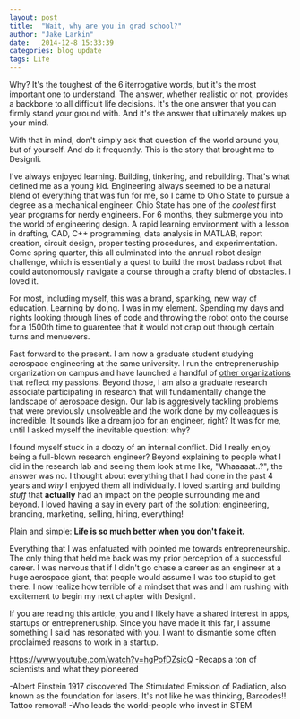 ```yaml
---
layout: post
title:  "Wait, why are you in grad school?"
author: "Jake Larkin"
date:   2014-12-8 15:33:39
categories: blog update
tags: Life
---
```

Why? It's the toughest of the 6 iterrogative words, but it's the most important one to understand. The answer, whether realistic or not, provides a backbone to all difficult life decisions. It's the one answer that you can firmly stand your ground with. And it's the answer that ultimately makes up your mind.  


With that in mind, don't simply ask that question of the world around you, but of yourself. And do it frequently. This is the story that brought me to Designli.  


I've always enjoyed learning. Building, tinkering, and rebuilding. That's what defined me as a young kid. Engineering always seemed to be a natural blend of everything that was fun for me, so I came to Ohio State to pursue a degree as a mechanical engineer. Ohio State has one of the _coolest_ first year programs for nerdy engineers. For 6 months, they submerge you into the world of engineering design. A rapid learning environment with a lesson in drafting, CAD, C++ programming, data analysis in MATLAB, report creation, circuit design, proper testing procedures, and experimentation. Come spring quarter, this all culminated into the annual robot design challenge, which is essentially a quest to build the most badass robot that could autonomously navigate a course through a crafty blend of obstacles. I loved it. 


For most, including myself, this was a brand, spanking, new way of education. Learning by doing. I was in my element. Spending my days and nights looking through lines of code and throwing the robot onto the course for a 1500th time to guarentee that it would not crap out through certain turns and menuevers. 


Fast forward to the present. I am now a graduate student studying aerospace engineering at the same university. I run the entrepreneruship organization on campus and have launched a handful of [other organizations](www.jakelarkin.co/doings) that reflect my passions. Beyond those, I am also a graduate research associate participating in research that will fundamentally change the landscape of aerospace design. Our lab is aggresively tackling problems that were previously unsolveable and the work done by my colleagues is incredible. It sounds like a dream job for an engineer, right? It was for me, until I asked myself the inevitable question: why?


I found myself stuck in a doozy of an internal conflict. Did I really enjoy being a full-blown research engineer? Beyond explaining to people what I did in the research lab and seeing them look at me like, "Whaaaaat..?", the answer was no. I thought about everything that I had done in the past 4 years and _why_ I enjoyed them all individually. I loved starting and building _stuff_ that **actually** had an impact on the people surrounding me and beyond. I loved having a say in every part of the solution: engineering, branding, marketing, selling, hiring, everything! 


Plain and simple: **Life is so much better when you don't fake it.**


Everything that I was enfatuated with pointed me towards entrepreneurship. The only thing that held me back was my prior perception of a successful career. I was nervous that if I didn't go chase a career as an engineer at a huge aerospace giant, that people would assume I was too stupid to get there. I now realize how terrible of a mindset that was and I am rushing with excitement to begin my next chapter with Designli. 


If you are reading this article, you and I likely have a shared interest in apps, startups or entrepreneruship. Since you have made it this far, I assume something I said has resonated with you. I want to dismantle some often proclaimed reasons to work in a startup.




https://www.youtube.com/watch?v=hgPofDZsicQ
-Recaps a ton of scientists and what they pioneered

-Albert Einstein 1917 discovered The Stimulated Emission of Radiation, also known as the foundation for lasers. It's not like he was thinking, Barcodes!! Tattoo removal!
-Who leads the world-people who invest in STEM
